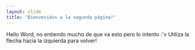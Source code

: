 ```yaml
---
layout: slide
title: "Bienvenidos a la segunda página!"
---
```

Hello Word, no entiendo mucho de que va esto pero lo intento :'v
Utiliza la flecha hacia la izquierda para volver!
